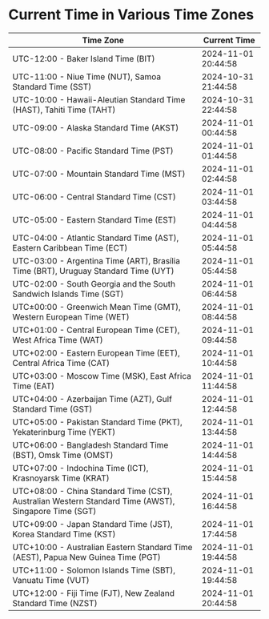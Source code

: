 # Current Time in Various Time Zones

| Time Zone | Current Time |
|-----------|--------------|
| UTC-12:00 - Baker Island Time (BIT) | 2024-11-01 20:44:58 |
| UTC-11:00 - Niue Time (NUT), Samoa Standard Time (SST) | 2024-10-31 21:44:58 |
| UTC-10:00 - Hawaii-Aleutian Standard Time (HAST), Tahiti Time (TAHT) | 2024-10-31 22:44:58 |
| UTC-09:00 - Alaska Standard Time (AKST) | 2024-11-01 00:44:58 |
| UTC-08:00 - Pacific Standard Time (PST) | 2024-11-01 01:44:58 |
| UTC-07:00 - Mountain Standard Time (MST) | 2024-11-01 02:44:58 |
| UTC-06:00 - Central Standard Time (CST) | 2024-11-01 03:44:58 |
| UTC-05:00 - Eastern Standard Time (EST) | 2024-11-01 04:44:58 |
| UTC-04:00 - Atlantic Standard Time (AST), Eastern Caribbean Time (ECT) | 2024-11-01 05:44:58 |
| UTC-03:00 - Argentina Time (ART), Brasília Time (BRT), Uruguay Standard Time (UYT) | 2024-11-01 05:44:58 |
| UTC-02:00 - South Georgia and the South Sandwich Islands Time (SGT) | 2024-11-01 06:44:58 |
| UTC±00:00 - Greenwich Mean Time (GMT), Western European Time (WET) | 2024-11-01 08:44:58 |
| UTC+01:00 - Central European Time (CET), West Africa Time (WAT) | 2024-11-01 09:44:58 |
| UTC+02:00 - Eastern European Time (EET), Central Africa Time (CAT) | 2024-11-01 10:44:58 |
| UTC+03:00 - Moscow Time (MSK), East Africa Time (EAT) | 2024-11-01 11:44:58 |
| UTC+04:00 - Azerbaijan Time (AZT), Gulf Standard Time (GST) | 2024-11-01 12:44:58 |
| UTC+05:00 - Pakistan Standard Time (PKT), Yekaterinburg Time (YEKT) | 2024-11-01 13:44:58 |
| UTC+06:00 - Bangladesh Standard Time (BST), Omsk Time (OMST) | 2024-11-01 14:44:58 |
| UTC+07:00 - Indochina Time (ICT), Krasnoyarsk Time (KRAT) | 2024-11-01 15:44:58 |
| UTC+08:00 - China Standard Time (CST), Australian Western Standard Time (AWST), Singapore Time (SGT) | 2024-11-01 16:44:58 |
| UTC+09:00 - Japan Standard Time (JST), Korea Standard Time (KST) | 2024-11-01 17:44:58 |
| UTC+10:00 - Australian Eastern Standard Time (AEST), Papua New Guinea Time (PGT) | 2024-11-01 19:44:58 |
| UTC+11:00 - Solomon Islands Time (SBT), Vanuatu Time (VUT) | 2024-11-01 19:44:58 |
| UTC+12:00 - Fiji Time (FJT), New Zealand Standard Time (NZST) | 2024-11-01 20:44:58 |
